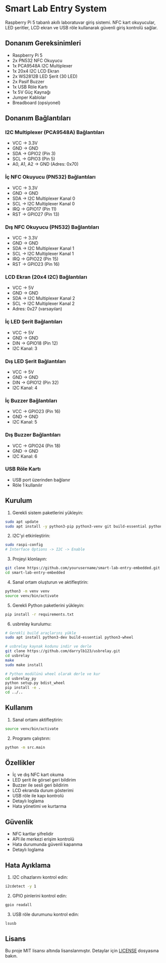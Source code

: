 # Smart Lab Entry System

Raspberry Pi 5 tabanlı akıllı laboratuvar giriş sistemi. NFC kart okuyucular, LED şeritler, LCD ekran ve USB röle kullanarak güvenli giriş kontrolü sağlar.

## Donanım Gereksinimleri

- Raspberry Pi 5
- 2x PN532 NFC Okuyucu
- 1x PCA9548A I2C Multiplexer
- 1x 20x4 I2C LCD Ekran
- 2x WS2812B LED Şerit (30 LED)
- 2x Pasif Buzzer
- 1x USB Röle Kartı
- 1x 5V Güç Kaynağı
- Jumper Kablolar
- Breadboard (opsiyonel)

## Donanım Bağlantıları

### I2C Multiplexer (PCA9548A) Bağlantıları
- VCC -> 3.3V
- GND -> GND
- SDA -> GPIO2 (Pin 3)
- SCL -> GPIO3 (Pin 5)
- A0, A1, A2 -> GND (Adres: 0x70)

### İç NFC Okuyucu (PN532) Bağlantıları
- VCC -> 3.3V
- GND -> GND
- SDA -> I2C Multiplexer Kanal 0
- SCL -> I2C Multiplexer Kanal 0
- IRQ -> GPIO17 (Pin 11)
- RST -> GPIO27 (Pin 13)

### Dış NFC Okuyucu (PN532) Bağlantıları
- VCC -> 3.3V
- GND -> GND
- SDA -> I2C Multiplexer Kanal 1
- SCL -> I2C Multiplexer Kanal 1
- IRQ -> GPIO22 (Pin 15)
- RST -> GPIO23 (Pin 16)

### LCD Ekran (20x4 I2C) Bağlantıları
- VCC -> 5V
- GND -> GND
- SDA -> I2C Multiplexer Kanal 2
- SCL -> I2C Multiplexer Kanal 2
- Adres: 0x27 (varsayılan)

### İç LED Şerit Bağlantıları
- VCC -> 5V
- GND -> GND
- DIN -> GPIO18 (Pin 12)
- I2C Kanal: 3

### Dış LED Şerit Bağlantıları
- VCC -> 5V
- GND -> GND
- DIN -> GPIO12 (Pin 32)
- I2C Kanal: 4

### İç Buzzer Bağlantıları
- VCC -> GPIO23 (Pin 16)
- GND -> GND
- I2C Kanal: 5

### Dış Buzzer Bağlantıları
- VCC -> GPIO24 (Pin 18)
- GND -> GND
- I2C Kanal: 6

### USB Röle Kartı
- USB port üzerinden bağlanır
- Röle 1 kullanılır

## Kurulum

1. Gerekli sistem paketlerini yükleyin:
```bash
sudo apt update
sudo apt install -y python3-pip python3-venv git build-essential python3-dev
```

2. I2C'yi etkinleştirin:
```bash
sudo raspi-config
# Interface Options -> I2C -> Enable
```

3. Projeyi klonlayın:
```bash
git clone https://github.com/yourusername/smart-lab-entry-embedded.git
cd smart-lab-entry-embedded
```

4. Sanal ortam oluşturun ve aktifleştirin:
```bash
python3 -m venv venv
source venv/bin/activate
```

5. Gerekli Python paketlerini yükleyin:
```bash
pip install -r requirements.txt
```

6. usbrelay kurulumu:
```bash
# Gerekli build araçlarını yükle
sudo apt install python3-dev build-essential python3-wheel

# usbrelay kaynak kodunu indir ve derle
git clone https://github.com/darrylb123/usbrelay.git
cd usbrelay
make
sudo make install

# Python modülünü wheel olarak derle ve kur
cd usbrelay_py
python setup.py bdist_wheel
pip install -e .
cd ../..
```

## Kullanım

1. Sanal ortamı aktifleştirin:
```bash
source venv/bin/activate
```

2. Programı çalıştırın:
```bash
python -m src.main
```

## Özellikler

- İç ve dış NFC kart okuma
- LED şerit ile görsel geri bildirim
- Buzzer ile sesli geri bildirim
- LCD ekranda durum gösterimi
- USB röle ile kapı kontrolü
- Detaylı loglama
- Hata yönetimi ve kurtarma

## Güvenlik

- NFC kartlar şifrelidir
- API ile merkezi erişim kontrolü
- Hata durumunda güvenli kapanma
- Detaylı loglama

## Hata Ayıklama

1. I2C cihazlarını kontrol edin:
```bash
i2cdetect -y 1
```

2. GPIO pinlerini kontrol edin:
```bash
gpio readall
```

3. USB röle durumunu kontrol edin:
```bash
lsusb
```

## Lisans

Bu proje MIT lisansı altında lisanslanmıştır. Detaylar için [LICENSE](LICENSE) dosyasına bakın. 